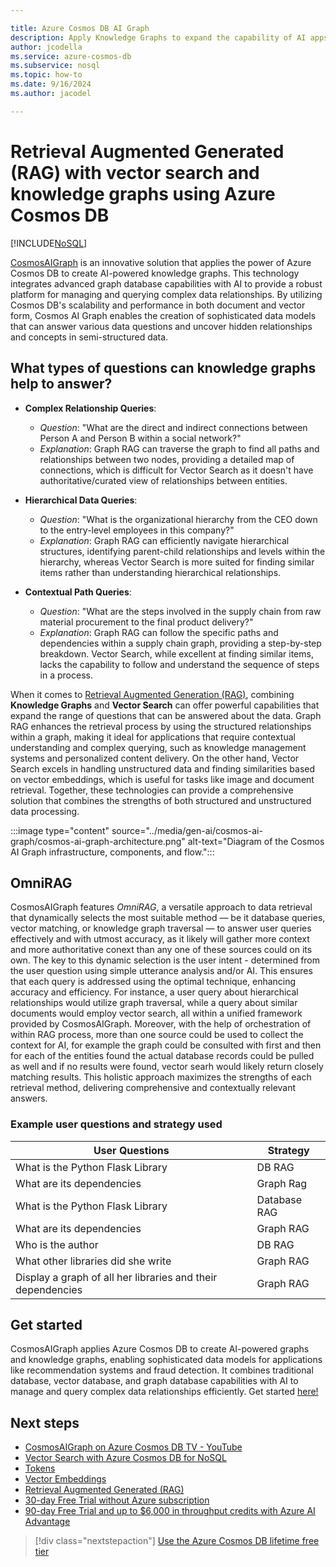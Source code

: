 ```yaml
---

title: Azure Cosmos DB AI Graph
description: Apply Knowledge Graphs to expand the capability of AI apps.
author: jcodella
ms.service: azure-cosmos-db
ms.subservice: nosql
ms.topic: how-to
ms.date: 9/16/2024
ms.author: jacodel

---
```


# Retrieval Augmented Generated (RAG) with vector search and knowledge graphs using Azure Cosmos DB

[!INCLUDE[NoSQL](../includes/appliesto-nosql.md)]

[CosmosAIGraph](https://aka.ms/cosmosaigraph) is an innovative solution that applies the power of Azure Cosmos DB to create AI-powered knowledge graphs. This technology integrates advanced graph database capabilities with AI to provide a robust platform for managing and querying complex data relationships. By utilizing Cosmos DB's scalability and performance in both document and vector form, Cosmos AI Graph enables the creation of sophisticated data models that can answer various data questions and uncover hidden relationships and concepts in semi-structured data.

## What types of questions can knowledge graphs help to answer?

- **Complex Relationship Queries**: 
   - *Question*: "What are the direct and indirect connections between Person A and Person B within a social network?"
   - *Explanation*: Graph RAG can traverse the graph to find all paths and relationships between two nodes, providing a detailed map of connections, which is difficult for Vector Search as it doesn't have authoritative/curated view of relationships between entities.

- **Hierarchical Data Queries**:
   - *Question*: "What is the organizational hierarchy from the CEO down to the entry-level employees in this company?"
   - *Explanation*: Graph RAG can efficiently navigate hierarchical structures, identifying parent-child relationships and levels within the hierarchy, whereas Vector Search is more suited for finding similar items rather than understanding hierarchical relationships.

- **Contextual Path Queries**:
   - *Question*: "What are the steps involved in the supply chain from raw material procurement to the final product delivery?"
   - *Explanation*: Graph RAG can follow the specific paths and dependencies within a supply chain graph, providing a step-by-step breakdown. Vector Search, while excellent at finding similar items, lacks the capability to follow and understand the sequence of steps in a process.


When it comes to [Retrieval Augmented Generation (RAG)](rag.md), combining **Knowledge Graphs** and **Vector Search** can offer powerful capabilities that expand the range of questions that can be answered about the data. Graph RAG enhances the retrieval process by using the structured relationships within a graph, making it ideal for applications that require contextual understanding and complex querying, such as knowledge management systems and personalized content delivery. On the other hand, Vector Search excels in handling unstructured data and finding similarities based on vector embeddings, which is useful for tasks like image and document retrieval. Together, these technologies can provide a comprehensive solution that combines the strengths of both structured and unstructured data processing.


:::image type="content" source="../media/gen-ai/cosmos-ai-graph/cosmos-ai-graph-architecture.png" alt-text="Diagram of the Cosmos AI Graph infrastructure, components, and flow.":::

## OmniRAG

CosmosAIGraph features *OmniRAG*, a versatile approach to data retrieval that dynamically selects the most suitable method — be it database queries, vector matching, or knowledge graph traversal — to answer user queries effectively and with utmost accuracy, as it likely will gather more context and more authoritative conext than any one of these sources could on its own. The key to this dynamic selection is the user intent - determined from the user question using simple utterance analysis and/or AI. This ensures that each query is addressed using the optimal technique, enhancing accuracy and efficiency. For instance, a user query about hierarchical relationships would utilize graph traversal, while a query about similar documents would employ vector search, all within a unified framework provided by CosmosAIGraph. Moreover, with the help of orchestration of within RAG process, more than one source could be used to collect the context for AI, for example the graph could be consulted with first and then for each of the entities found the actual database records could be pulled as well and if no results were found, vector searh would likely return closely matching results. This holistic approach maximizes the strengths of each retrieval method, delivering comprehensive and contextually relevant answers.

### Example user questions and strategy used

| User Questions    | Strategy       |
|----------------|----------------|
|What is the Python Flask Library | DB RAG |
| What are its dependencies  | Graph Rag |
|What is the Python Flask Library | Database RAG |
| What are its dependencies  | Graph RAG |
| Who is the author | DB RAG  |
| What other libraries did she write | Graph RAG |
| Display a graph of all her libraries and their dependencies | Graph RAG |


## Get started

CosmosAIGraph applies Azure Cosmos DB to create AI-powered graphs and knowledge graphs, enabling sophisticated data models for applications like recommendation systems and fraud detection. It combines traditional database, vector database, and graph database capabilities with AI to manage and query complex data relationships efficiently. Get started [here!](https://aka.ms/cosmosaigraph)

## Next steps
- [CosmosAIGraph on Azure Cosmos DB TV - YouTube](https://www.youtube.com/watch?v=0alvRmEgIpQ)
- [Vector Search with Azure Cosmos DB for NoSQL](vector-search-overview.md)
- [Tokens](tokens.md)
- [Vector Embeddings](vector-embeddings.md)
- [Retrieval Augmented Generated (RAG)](rag.md)
- [30-day Free Trial without Azure subscription](https://azure.microsoft.com/try/cosmosdb/)
- [90-day Free Trial and up to $6,000 in throughput credits with Azure AI Advantage](../ai-advantage.md)

> [!div class="nextstepaction"]
> [Use the Azure Cosmos DB lifetime free tier](../free-tier.md)
